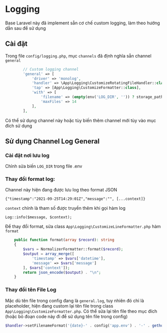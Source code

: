 # Logging

Base Laravel này đã implement sẵn cơ chế custom logging, làm theo hướng dẫn sau để sử dụng

## Cài đặt

Trong file `config/logging.php`, mục `channels` đã định nghĩa sẵn channel `general`

```php
        // Custom logging channel
        'general' => [
            'driver' => 'monolog',
            'handler' => \App\Logging\CustomizeRotatingFileHandler::class,
            'tap' => [App\Logging\CustomizeFormatter::class],
            'with' => [
                'filename' => (empty(env('LOG_DIR', '')) ? storage_path('logs') : env('LOG_DIR')) . '/general.log',
                'maxFiles' => 14
            ],
        ],
```

Có thể sử dụng channel này hoặc tùy biến thêm channel mới tùy vào mục đích sử dụng

## Sử dụng Channel Log General

### Cài đặt nơi lưu log

Chỉnh sửa biến `LOG_DIR` trong file .env

### Thay đổi format log:

Channel này hiện đang được lưu log theo format JSON

```
{"timestamp":"2021-09-25T14:29:01Z","message":"", [...context]}
```

`context` chính là tham số được truyền thêm khi gọi hàm log

```
Log::info($message, $context);
```

Để thay đổi format, sửa class `App\Logging\CustomizeLineFormatter.php` hàm `format`

```php
    public function format(array $record): string
    {
        $vars = NormalizerFormatter::format($record);
        $output = array_merge([
            'timestamp' => $vars['datetime'],
            'message' => $vars['message']
        ], $vars['context']);
        return json_encode($output) . "\n";
    }
```

### Thay đổi tên File Log

Mặc dù tên file trong config đang là `general.log`, tuy nhiên đó chỉ là placeholder, hiện đang custom lại tên file trong class `App\Logging\CustomizeFormatter.php`.
Có thể sửa lại tên file theo mục đích (hoặc bỏ đoạn code này đi để sử dụng tên file trong config)

```php
$handler->setFilenameFormat('{date}-' . config('app.env') . '-' . gethostname(), "Y-m-d");
```
